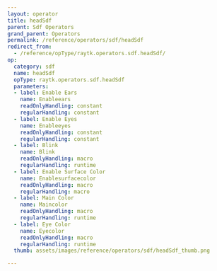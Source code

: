 ```yaml
---
layout: operator
title: headSdf
parent: Sdf Operators
grand_parent: Operators
permalink: /reference/operators/sdf/headSdf
redirect_from:
  - /reference/opType/raytk.operators.sdf.headSdf/
op:
  category: sdf
  name: headSdf
  opType: raytk.operators.sdf.headSdf
  parameters:
  - label: Enable Ears
    name: Enableears
    readOnlyHandling: constant
    regularHandling: constant
  - label: Enable Eyes
    name: Enableeyes
    readOnlyHandling: constant
    regularHandling: constant
  - label: Blink
    name: Blink
    readOnlyHandling: macro
    regularHandling: runtime
  - label: Enable Surface Color
    name: Enablesurfacecolor
    readOnlyHandling: macro
    regularHandling: macro
  - label: Main Color
    name: Maincolor
    readOnlyHandling: macro
    regularHandling: runtime
  - label: Eye Color
    name: Eyecolor
    readOnlyHandling: macro
    regularHandling: runtime
  thumb: assets/images/reference/operators/sdf/headSdf_thumb.png

---
```

